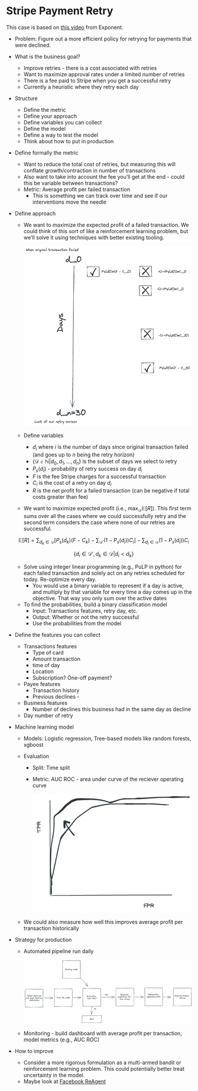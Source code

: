 # Stripe Payment Retry

This case is based on [this video](https://www.youtube.com/watch?v=uCiBkaA4V6M) from Exponent.

- Problem: Figure out a more efficient policy for retrying for payments that were declined.
- What is the business goal?
    - Improve retries - there is a cost associated with retries
    - Want to maximize approval rates under a limited number of retries
    - There is a fee paid to Stripe when you get a successful retry
    - Currently a heuristic where they retry each day
- Structure
    - Define the metric
    - Define your approach
    - Define variables you can collect
    - Define the model
    - Define a way to test the model
    - Think about how to put in production
- Define formally the metric
    - Want to reduce the total cost of retries, but measuring this will conflate growth/contraction in number of transactions
    - Also want to take into account the fee you’ll get at the end - could this be variable between transactions?
    - Metric: Average profit per failed transaction
        - This is something we can track over time and see if our interventions move the needle
- Define approach
    - We want to maximize the expected profit of a failed transaction. We could think of this sort of like a reinforcement learning problem, but we’ll solve it using techniques with better existing tooling.
    
        ![retry diagram](../static/stripe_payment_retry_diagram.png)
    
    - Define variables
        - $d_i$ where $i$  is the number of days since original transaction failed (and goes up to $n$ being the retry horizon)
        - $\{ \mathcal D  \in \mathbb N \vert d_0, d_1, \dots, d_n \}$ is the subset of days we select to retry
        - $P_s(d_i)$ - probability of retry success on day $d_i$
        - $F$ is the fee Stripe charges for a successful transaction
        - $C_i$ is the cost of a retry on day $d_i$
        - $R$ is the net profit for a failed transaction (can be negative if total costs greater than fee)
    - We want to maximize expected profit (i.e., $\max_{\mathcal D} \mathbb E[R]$). This first term sums over all the cases where we could successfully retry and the second term considers the case where none of our retries are successful.
    
    $$
    \mathbb E[R]=  \sum_{d_k \in \mathcal D} \biggl[ P_s(d_k)(F-C_k)-  \sum_{\mathcal D'}(1-P_s(d_i))C_i  \biggr] -\sum_{d_i \in\mathcal D }(1-P_s(d_i))C_i
    $$
    
    $$
     \{ d_i \in \mathcal D', d_k \in \mathcal D \vert d_i < d_k \}
    $$
    
    - Solve using integer linear programming (e.g., PuLP in python) for each failed transaction and solely act on any retries scheduled for today. Re-optimize every day.
        - You would use a binary variable to represent if a day is active, and multiply by that variable for every time a day comes up in the objective. That way you only sum over the active dates
    - To find the probabilities, build a binary classification model
        - Input: Transactions features,  retry day, etc.
        - Output: Whether or not the retry successful
        - Use the probabilities from the model
- Define the features you can collect
    - Transactions features
        - Type of card
        - Amount transaction
        - time of day
        - Location
        - Subscription? One-off payment?
    - Payee features
        - Transaction history
        - Previous declines -
    - Business features
        - Number of declines this business had in the same day as decline
    - Day number of retry
- Machine learning model
    - Models: Logistic regression, Tree-based models like random forests, xgboost
    - Evaluation
        - Split: Time split
        - Metric: AUC ROC - area under curve of the reciever operating curve
        
            ![roc-auc diagram](../static/roc.png)
        
    - We could also measure how well this improves average profit per transaction historically
- Strategy for production
    - Automated pipeline run daily
    
        ![Untitled](../static/stripe_automated_pipeline.png)
    
    - Monitoring - build dashboard with average profit per transaction, model metrics (e.g., AUC ROC)
- How to improve
    - Consider a more rigorous formulation as a multi-armed bandit or reinforcement learning problem. This could potentially better treat uncertainty in the model.
    - Maybe look at [Facebook ReAgent](https://github.com/facebookresearch/ReAgent)
